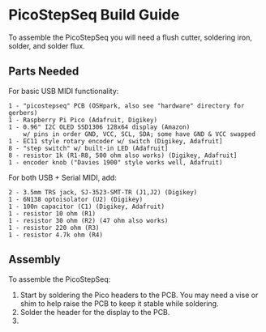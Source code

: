 # PicoStepSeq Build Guide

To assemble the PicoStepSeq you will need a flush cutter, soldering iron, solder, and solder flux.

## Parts Needed

For basic USB MIDI functionality:

    1 - "picostepseq" PCB (OSHpark, also see "hardware" directory for gerbers)
    1 - Raspberry Pi Pico (Adafruit, Digikey)
    1 - 0.96" I2C OLED SSD1306 128x64 display (Amazon)
        w/ pins in order GND, VCC, SCL, SDA; some have GND & VCC swapped
    1 - EC11 style rotary encoder w/ switch (Digikey, Adafruit]
    8 - "step switch" w/ built-in LED (Adafruit]
    8 - resistor 1k (R1-R8, 500 ohm also works) (Digikey, Adafruit]
    1 - encoder knob ("Davies 1900" style works well, Adafruit)

For both USB + Serial MIDI, add:

    2 - 3.5mm TRS jack, SJ-3523-SMT-TR (J1,J2) (Digikey)
    1 - 6N138 optoisolator (U2) (Digikey)
    1 - 100n capacitor (C1) (Digikey, Adafruit)
    1 - resistor 10 ohm (R1)
    1 - resistor 30 ohm (R2) (47 ohm also works)
    1 - resistor 220 ohm (R3)
    1 - resistor 4.7k ohm (R4)

## Assembly

To assemble the PicoStepSeq:

1. Start by soldering the Pico headers to the PCB.  You may need a vise or shim to help raise the PCB to keep it stable while soldering.
2. Solder the header for the display to the PCB.
3. 
